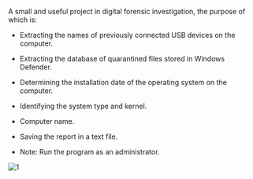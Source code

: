 ﻿A small and useful project in digital forensic investigation, the purpose of which is:

* Extracting the names of previously connected USB devices on the computer.
* Extracting the database of quarantined files stored in Windows Defender.
* Determining the installation date of the operating system on the computer.
* Identifying the system type and kernel.
* Computer name.
* Saving the report in a text file.

* Note: Run the program as an administrator.

![1](https://github.com/SERVER0APK/digital-forensic-investigation/assets/151466539/b2de8656-8e96-48d0-934d-c96767c6bb3a)
